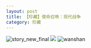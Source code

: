 ```yaml
---
layout: post
title: 【珍藏】使命召唤：现代战争
category: 珍藏
---
```

![story_new_final](http://rbwl8nwm4.hd-bkt.clouddn.com/img/story_new_final_0322.png)
![](http://rc5p5sl4z.hd-bkt.clouddn.com/img/call-of-duty-220603-1.jpg)
![wanshan](http://rbwl8nwm4.hd-bkt.clouddn.com/img/wanshan.png)





  




